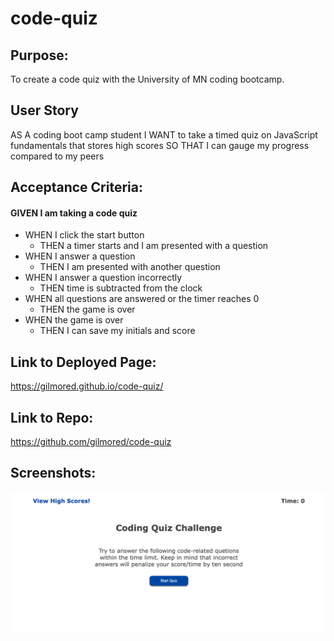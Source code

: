 # code-quiz

## Purpose:

To create a code quiz with the University of MN coding bootcamp.

## User Story

AS A coding boot camp student
I WANT to take a timed quiz on JavaScript fundamentals that stores high scores
SO THAT I can gauge my progress compared to my peers

## Acceptance Criteria:

#### GIVEN I am taking a code quiz

- WHEN I click the start button
  - THEN a timer starts and I am presented with a question
- WHEN I answer a question
  - THEN I am presented with another question
- WHEN I answer a question incorrectly
  - THEN time is subtracted from the clock
- WHEN all questions are answered or the timer reaches 0
  - THEN the game is over
- WHEN the game is over
  - THEN I can save my initials and score

## Link to Deployed Page:

https://gilmored.github.io/code-quiz/

## Link to Repo:

https://github.com/gilmored/code-quiz

## Screenshots:

<img src="./assets/images/quiz-ss.png">
